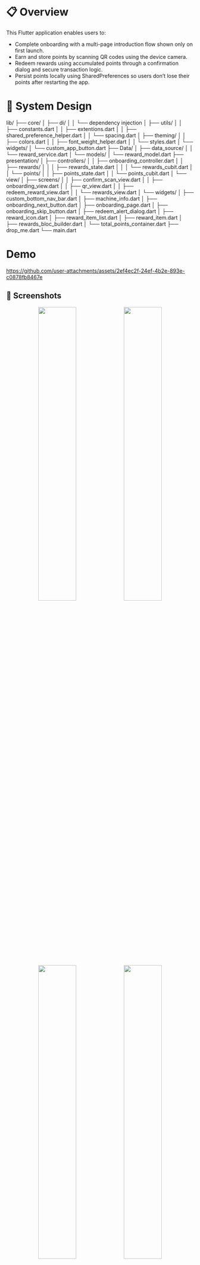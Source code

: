 # 📋 Overview
This Flutter application enables users to:
 - Complete onboarding with a multi-page introduction flow shown only on first launch.
 - Earn and store points by scanning QR codes using the device camera.
 - Redeem rewards using accumulated points through a confirmation dialog and secure transaction logic.
 - Persist points locally using SharedPreferences so users don’t lose their points after restarting the app.



# 🧩 System Design

lib/
├── core/
│   ├── di/
│   │   └── dependency injection 
│   ├── utils/
│   │   ├── constants.dart
│   │   ├── extentions.dart
│   │   ├── shared_preference_helper.dart
│   │   └── spacing.dart
│   ├── theming/
│   │   ├── colors.dart
│   │   ├── font_weight_helper.dart
│   │   └── styles.dart
│   └── widgets/
│       └── custom_app_button.dart
├── Data/
│   ├── data_source/
│   │   └── reward_service.dart
│   └── models/
│       └── reward_model.dart
├── presentation/
│   ├── controllers/
│   │   ├── onboarding_controller.dart
│   │   ├── rewards/
│   │   │   ├── rewards_state.dart
│   │   │   └── rewards_cubit.dart
│   │   └── points/
│   │       ├── points_state.dart
│   │       └── points_cubit.dart
│   └── view/
│       ├── screens/
│       │   ├── confirm_scan_view.dart
│       │   ├── onboarding_view.dart
│       │   ├── qr_view.dart
│       │   ├── redeem_reward_view.dart
│       │   └── rewards_view.dart
│       └── widgets/
│           ├── custom_bottom_nav_bar.dart
│           ├── machine_info.dart
│           ├── onboarding_next_button.dart
│           ├── onboarding_page.dart
│           ├── onboarding_skip_button.dart
│           ├── redeem_alert_dialog.dart
│           ├── reward_icon.dart
│           ├── reward_item_list.dart
│           ├── reward_item.dart
│           ├── rewards_bloc_builder.dart
│           └── total_points_container.dart
├── drop_me.dart
└── main.dart


# Demo

https://github.com/user-attachments/assets/2ef4ec2f-24ef-4b2e-893e-c0878fb8467e

## 📸 Screenshots

<p align="center">
  <img src="https://github.com/user-attachments/assets/9dae814c-feb4-4053-9511-4d4d0ad7d81a" width="45%" />
  <img src="https://github.com/user-attachments/assets/e0950834-aaed-419b-a903-990e744fc7ad" width="45%" />
</p>

<p align="center">
  <img src="https://github.com/user-attachments/assets/755a0574-dbc8-45ad-a7d0-ed12cc91807d" width="45%" />
  <img src="https://github.com/user-attachments/assets/35f11ab4-8513-4655-9b6a-3314150036f9" width="45%" />
</p>

<p align="center">
  <img src="https://github.com/user-attachments/assets/a9cf6853-ebeb-41d9-bb1d-107d73362519" width="45%" />
  <img src="https://github.com/user-attachments/assets/53a4933d-a2e1-4c63-96cd-1567bace8e9a" width="45%" />
</p>

<p align="center">
  <img src="https://github.com/user-attachments/assets/1769959d-2147-4783-9038-f35fce03e142" width="45%" />
  <img src="https://github.com/user-attachments/assets/62fdf87e-84c8-408a-8392-dec46caef8a2" width="45%" />
</p>

<p align="center">
  <img src="https://github.com/user-attachments/assets/f3aaf0de-2f31-4246-a3b0-a2ddebc0bc6b" width="45%" />
  <img src="https://github.com/user-attachments/assets/65a18e38-df14-409d-93f0-5624fd46a3e5" width="45%" />
</p>

<p align="center">
  <img src="https://github.com/user-attachments/assets/99b93588-811b-4815-9fda-97969a2c37e7" width="45%" />
  <img src="https://github.com/user-attachments/assets/0c71d1b9-a58e-4ecb-9e05-b8063f5cae53" width="45%" />
</p>





